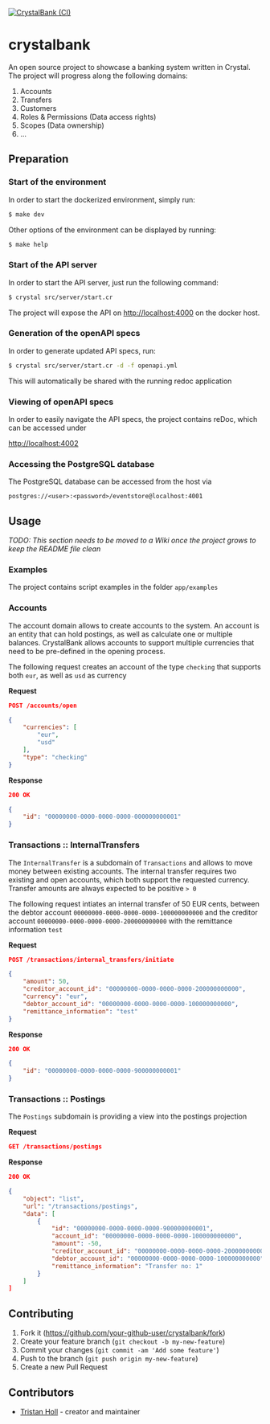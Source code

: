 [![CrystalBank (CI)](https://github.com/Crystal-Bank/crystalbank/actions/workflows/ci.yml/badge.svg)](https://github.com/Crystal-Bank/crystalbank/actions/workflows/ci.yml)

# crystalbank

An open source project to showcase a banking system written in Crystal. The project will progress along the following domains:

1. Accounts
2. Transfers
3. Customers
4. Roles & Permissions (Data access rights)
5. Scopes (Data ownership)
6. ...

## Preparation

### Start of the environment

In order to start the dockerized environment, simply run:
```bash
$ make dev
```

Other options of the environment can be displayed by running:
```bash
$ make help
```

### Start of the API server

In order to start the API server, just run the following command:

```bash
$ crystal src/server/start.cr
```

The project will expose the API on [http://localhost:4000](http://localhost:4000) on the docker host.

### Generation of the openAPI specs

In order to generate updated API specs, run:

```bash 
$ crystal src/server/start.cr -d -f openapi.yml 
```

This will automatically be shared with the running redoc application

### Viewing of openAPI specs

In order to easily navigate the API specs, the project contains reDoc, which can be accessed under 

[http://localhost:4002](http://localhost:4002)

### Accessing the PostgreSQL database

The PostgreSQL database can be accessed from the host via 

`postgres://<user>:<password>/eventstore@localhost:4001`



## Usage

_TODO: This section needs to be moved to a Wiki once the project grows to keep the README file clean_

### Examples

The project contains script examples in the folder `app/examples`

### Accounts

The account domain allows to create accounts to the system. An account is an entity that can hold postings, as well as calculate one or multiple balances. CrystalBank allows accounts to support multiple currencies that need to be pre-defined in the opening process.

The following request creates an account of the type `checking` that supports both `eur`, as well as `usd` as currency


**Request**
```JSON
POST /accounts/open

{
    "currencies": [
        "eur",
        "usd"
    ],
    "type": "checking"
}
```

**Response**

```JSON
200 OK

{
    "id": "00000000-0000-0000-0000-000000000001"
}
```

### Transactions :: InternalTransfers

The `InternalTransfer` is a subdomain of `Transactions` and allows to move money between existing accounts. The internal transfer requires two existing and open accounts, which both support the requested currency. Transfer amounts are always expected to be positive `> 0`

The following request intiates an internal transfer of 50 EUR cents, between the debtor account `00000000-0000-0000-0000-100000000000` and the creditor account `00000000-0000-0000-0000-200000000000` with the remittance information `test`


**Request**
```JSON
POST /transactions/internal_transfers/initiate

{
    "amount": 50,
    "creditor_account_id": "00000000-0000-0000-0000-200000000000",
    "currency": "eur",
    "debtor_account_id": "00000000-0000-0000-0000-100000000000",
    "remittance_information": "test"
}
```

**Response**

```JSON
200 OK

{
    "id": "00000000-0000-0000-0000-900000000001"
}
```

### Transactions :: Postings

The `Postings` subdomain is providing a view into the postings projection

**Request**
```JSON
GET /transactions/postings

```

**Response**

```JSON
200 OK

{
    "object": "list",
    "url": "/transactions/postings",
    "data": [
        {
            "id": "00000000-0000-0000-0000-900000000001",
            "account_id": "00000000-0000-0000-0000-100000000000",
            "amount": -50,
            "creditor_account_id": "00000000-0000-0000-0000-200000000000",
            "debtor_account_id": "00000000-0000-0000-0000-100000000000",
            "remittance_information": "Transfer no: 1"
        }
    ]
]
```


## Contributing

1. Fork it (<https://github.com/your-github-user/crystalbank/fork>)
2. Create your feature branch (`git checkout -b my-new-feature`)
3. Commit your changes (`git commit -am 'Add some feature'`)
4. Push to the branch (`git push origin my-new-feature`)
5. Create a new Pull Request

## Contributors

- [Tristan Holl](https://github.com/tristanholl) - creator and maintainer

